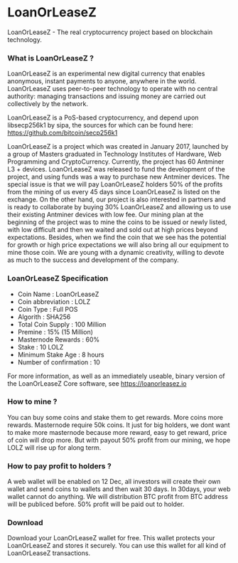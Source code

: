 # LoanOrLeaseZ
LoanOrLeaseZ - The real cryptocurrency project based on blockchain technology.

<h3>What is LoanOrLeaseZ ?</h3>
LoanOrLeaseZ is an experimental new digital currency that enables anonymous, instant payments to anyone, anywhere in the world. LoanOrLeaseZ uses peer-to-peer technology to operate with no central authority: managing transactions and issuing money are carried out collectively by the network. 

LoanOrLeaseZ is a PoS-based cryptocurrency, and depend upon libsecp256k1 by sipa, the sources for which can be found here: https://github.com/bitcoin/secp256k1

LoanOrLeaseZ is a project which was created in January 2017, launched by a group of Masters graduated in Technology Institutes of Hardware, Web Programming and CryptoCurrency. Currently, the project has 60 Antminer L3 + devices. LoanOrLeaseZ was released to fund the development of the project, and using funds was a way to purchase new Antminer devices. The special issue is that we will pay LoanOrLeaseZ holders 50% of the profits from the mining of us every 45 days since LoanOrLeaseZ is listed on the exchange. On the other hand, our project is also interested in partners and is ready to collaborate by buying 30% LoanOrLeaseZ and allowing us to use their existing Antminer devices with low fee. Our mining plan at the beginning of the project was to mine the coins to be issued or newly listed, with low difficult and then we waited and sold out at high prices beyond expectations. Besides, when we find the coin that we see has the potential for growth or high price expectations we will also bring all our equipment to mine those coin. We are young with a dynamic creativity, willing to devote as much to the success and development of the company.

<h3>LoanOrLeaseZ Specification</h3>
<ul>
  <li>Coin Name : LoanOrLeaseZ</li>
  <li>Coin abbreviation : LOLZ</li>
  <li>Coin Type : Full POS</li>
  <li>Algorith : SHA256</li>
  <li>Total Coin Supply : 100 Million</li>
  <li>Premine : 15% (15 Million)</li>
  <li>Masternode Rewards : 60%</li>
  <li>Stake : 10 LOLZ</li>
  <li>Minimum Stake Age : 8 hours</li>
  <li>Number of confirmation : 10</li>
</ul>

For more information, as well as an immediately useable, binary version of the LoanOrLeaseZ Core software, see https://loanorleasez.io

<h3>How to mine ?</h3>

You can buy some coins and stake them to get rewards. More coins more rewards. Masternode require 50k coins. It just for big holders, we dont want to make more masternode because more reward, easy to get reward, price of coin will drop more. But with payout 50% profit from our mining, we hope LOLZ will rise up for along term.

<h3>How to pay profit to holders ?</h3>

A web wallet will be enabled on 12 Dec, all investors will create their own wallet and send coins to wallets and then wait 30 days. In 30days, your web wallet cannot do anything. We will distribution BTC profit from BTC address will be publiced before. 50% profit will be paid out to holder.

<h3>Download</h3>

Download your LoanOrLeaseZ wallet for free. This wallet protects your LoanOrLeaseZ and stores it securely. You can use this wallet for all kind of LoanOrLeaseZ transactions.



